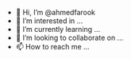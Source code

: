 - 👋 Hi, I’m @ahmedfarook
- 👀 I’m interested in ...
- 🌱 I’m currently learning ...
- 💞️ I’m looking to collaborate on ...
- 📫 How to reach me ...

<!---
ahmedfarook/ahmedfarook is a ✨ special ✨ repository because its `README.md` (this file) appears on your GitHub profile.
You can click the Preview link to take a look at your changes.
--->
